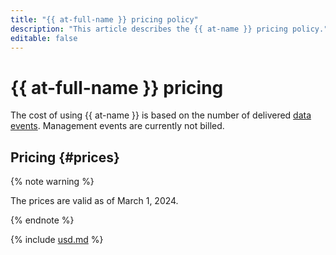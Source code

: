 ```yaml
---
title: "{{ at-full-name }} pricing policy"
description: "This article describes the {{ at-name }} pricing policy."
editable: false
---
```


# {{ at-full-name }} pricing

The cost of using {{ at-name }} is based on the number of delivered [data events](concepts/control-plane-vs-data-plane.md). Management events are currently not billed.

## Pricing {#prices}

{% note warning %}

The prices are valid as of March 1, 2024.

{% endnote %}




{% include [usd.md](../_pricing/audit-trails/usd.md) %}

